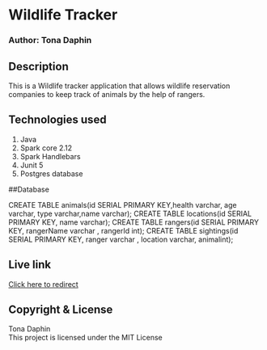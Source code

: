 # Wildlife Tracker
### Author: Tona Daphin
## Description
This is a Wildlife tracker application that allows wildlife reservation companies to keep track of animals by the help of rangers.

## Technologies used

1. Java 
2. Spark core 2.12
4. Spark Handlebars
5. Junit 5
6. Postgres database

##Database

CREATE TABLE animals(id SERIAL PRIMARY KEY,health varchar, age varchar, type varchar,name varchar);
CREATE TABLE locations(id SERIAL PRIMARY KEY, name varchar);
CREATE TABLE rangers(id SERIAL PRIMARY KEY, rangerName varchar , rangerId int);
CREATE TABLE sightings(id SERIAL PRIMARY KEY, ranger varchar , location varchar, animalint);

## Live link

[Click here to redirect](https://github.com/tonadaphin/Wildlife_tracker.git)


## Copyright & License

Tona Daphin <br>
This project is licensed under the MIT License 


